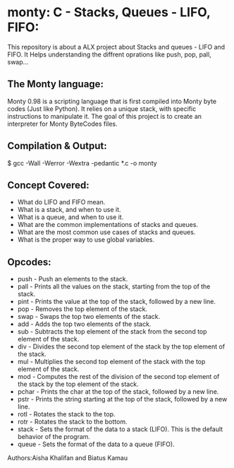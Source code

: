 # monty: C - Stacks, Queues - LIFO, FIFO:

This repository is about a ALX project about Stacks and queues - LIFO and FIFO. It Helps understanding the diffrent oprations like push, pop, pall, swap... 

## The Monty language:

Monty 0.98 is a scripting language that is first compiled into Monty byte codes (Just like Python). It relies on a unique stack, with specific instructions to manipulate it. The goal of this project is to create an interpreter for Monty ByteCodes files.

## Compilation & Output:

$ gcc -Wall -Werror -Wextra -pedantic *.c -o monty

## Concept Covered:

- What do LIFO and FIFO mean.
- What is a stack, and when to use it.
- What is a queue, and when to use it.
- What are the common implementations of stacks and queues.
- What are the most common use cases of stacks and queues.
- What is the proper way to use global variables.

## Opcodes:

- push - Push an elements to the stack.
- pall - Prints all the values on the stack, starting from the top of the stack.
- pint - Prints the value at the top of the stack, followed by a new line.
- pop - Removes the top element of the stack.
- swap - Swaps the top two elements of the stack.
- add - Adds the top two elements of the stack.
- sub - Subtracts the top element of the stack from the second top element of the stack.
- div - Divides the second top element of the stack by the top element of the stack.
- mul - Multiplies the second top element of the stack with the top element of the stack.
- mod - Computes the rest of the division of the second top element of the stack by the top element of the stack.
- pchar - Prints the char at the top of the stack, followed by a new line.
- pstr - Prints the string starting at the top of the stack, followed by a new line.
- rotl - Rotates the stack to the top.
- rotr - Rotates the stack to the bottom.
- stack - Sets the format of the data to a stack (LIFO). This is the default behavior of the program.
- queue - Sets the format of the data to a queue (FIFO).

Authors:Aisha Khalifan and Biatus Kamau

